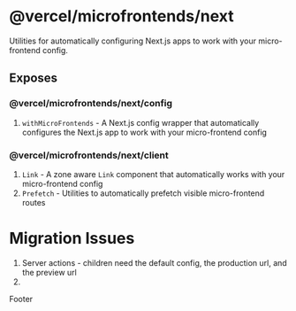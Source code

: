 # @vercel/microfrontends/next

Utilities for automatically configuring Next.js apps to work with your micro-frontend config.

## Exposes

### @vercel/microfrontends/next/config

1. `withMicroFrontends` - A Next.js config wrapper that automatically configures the Next.js app to work with your micro-frontend config

### @vercel/microfrontends/next/client

1. `Link` - A zone aware `Link` component that automatically works with your micro-frontend config
2. `Prefetch` - Utilities to automatically prefetch visible micro-frontend routes

# Migration Issues

1. Server actions - children need the default config, the production url, and the preview url
2.

Footer
